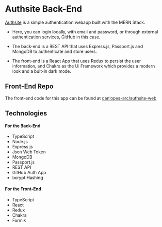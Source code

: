 
# Authsite Back-End

[Authsite](https://authsite.herokuapp.com/) is a simple authentication webapp built with the MERN Stack.

* Here, you can login locally, with email and password, or through external authentication services, GitHub in this case.

* The back-end is a REST API that uses Express.js, Passport.js and MongoDB to authenticate and store users.

* The front-end is a React App that uses Redux to persist the user information, and Chakra as the UI Framework which provides a modern look and a bult-in dark mode.

## Front-End Repo
The front-end code for this app can be found at [danlopes-arc/authsite-web](https://github.com/danlopes-arc/authsite-web)

## Technologies
#### For the Back-End
* TypeScript
* Node.js
* Express.js
* Json Web Token
* MongoDB
* Passport.js
* REST API
* GitHub Auth App
* bcrypt Hashing

#### For the Front-End
* TypeScript
* React
* Redux
* Chakra
* Formik
